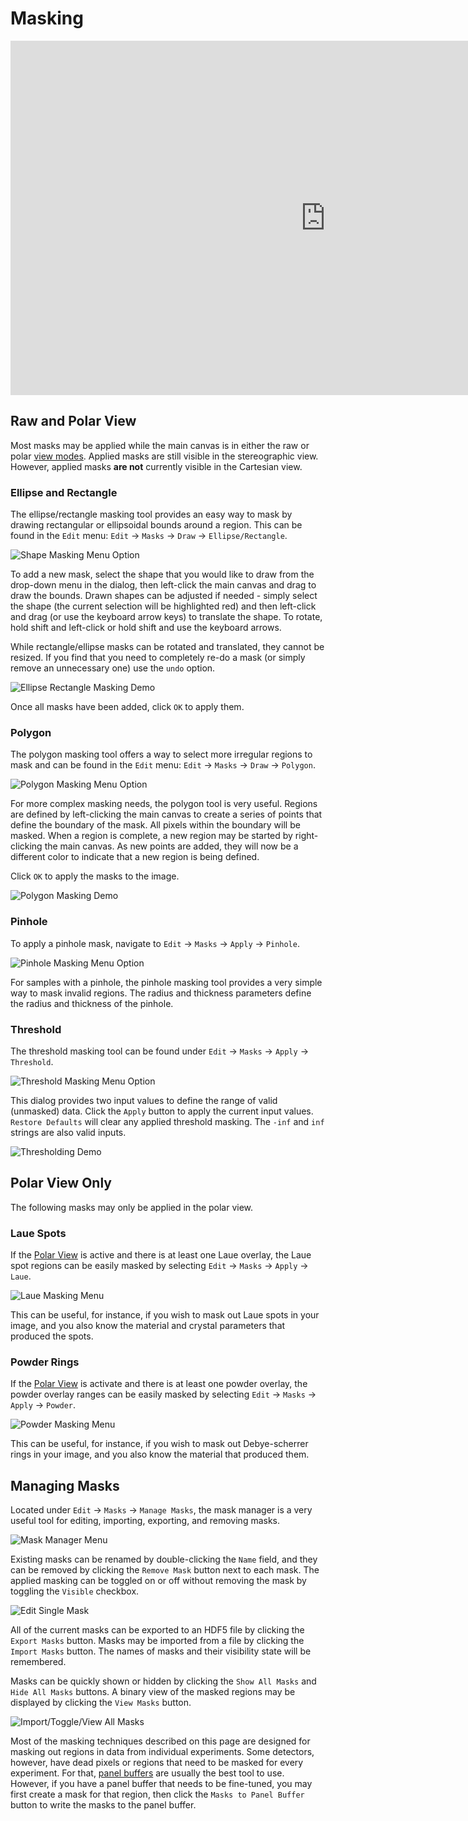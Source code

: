 # Masking

<iframe width="1008" height="567" src="https://www.youtube.com/embed/iUzKD8C0DXg?si=2vMFJyuPBks84I-H" title="YouTube video player" frameborder="0" allow="accelerometer; autoplay; clipboard-write; encrypted-media; gyroscope; picture-in-picture; web-share" allowfullscreen></iframe>

## Raw and Polar View

Most masks may be applied while the main canvas is in either the raw or polar
[view modes](../views.md). Applied masks are still visible in the
stereographic view. However, applied masks **are not** currently visible
in the Cartesian view.

### Ellipse and Rectangle
The ellipse/rectangle masking tool provides an easy way to mask by drawing rectangular or ellipsoidal bounds around a region. This can be found in the `Edit` menu: `Edit` -> `Masks` -> `Draw` -> `Ellipse/Rectangle`.

![Shape Masking Menu Option](img/ellipse_rectangle_menu.png)

To add a new mask, select the shape that you would like to draw from the drop-down menu in the dialog, then left-click the main canvas and drag to draw the bounds. Drawn shapes can be adjusted if needed - simply select the shape (the current selection will be highlighted red) and then left-click and drag (or use the keyboard arrow keys) to translate the shape. To rotate, hold shift and left-click or hold shift and use the keyboard arrows.

While rectangle/ellipse masks can be rotated and translated, they cannot be resized. If you find that you need to completely re-do a mask (or simply remove an unnecessary one) use the `undo` option.

![Ellipse Rectangle Masking Demo](img/ellipse_rectangle.gif)

Once all masks have been added, click `OK` to apply them.

### Polygon
The polygon masking tool offers a way to select more irregular regions to mask and can be found in the `Edit` menu: `Edit` -> `Masks` -> `Draw` -> `Polygon`.

![Polygon Masking Menu Option](img/polygon_menu.png)

For more complex masking needs, the polygon tool is very useful. Regions are defined by left-clicking the main canvas to create a series of points that define the boundary of the mask. All pixels within the boundary will be masked. When a region is complete, a new region may be started by right-clicking the main canvas. As new points are added, they will now be a different color to indicate that a new region is being defined.

Click `OK` to apply the masks to the image.

![Polygon Masking Demo](img/polygon_masking.gif)

### Pinhole
To apply a pinhole mask, navigate to `Edit` -> `Masks` -> `Apply` -> `Pinhole`.

![Pinhole Masking Menu Option](img/pinhole_menu.png)

For samples with a pinhole, the pinhole masking tool provides a very simple way to mask invalid regions. The radius and thickness parameters define the radius and thickness of the pinhole.

### Threshold
The threshold masking tool can be found under `Edit` -> `Masks` -> `Apply` -> `Threshold`.

![Threshold Masking Menu Option](img/threshold_menu.png)

This dialog provides two input values to define the range of valid (unmasked) data. Click the `Apply` button to apply the current input values. `Restore Defaults` will clear any applied threshold masking. The `-inf` and `inf` strings are also valid inputs.

![Thresholding Demo](img/thresholding.gif)

## Polar View Only

The following masks may only be applied in the polar view.

### Laue Spots
If the [Polar View](../views.md#polar-view) is active and there is at least one
Laue overlay, the Laue spot regions can be easily masked by selecting `Edit` -> `Masks` -> `Apply` -> `Laue`.

![Laue Masking Menu](img/laue_menu.png)

This can be useful, for instance, if you wish to mask out Laue spots in your
image, and you also know the material and crystal parameters that produced the
spots.

### Powder Rings
If the [Polar View](../views.md#polar-view) is activate and there is at least one
powder overlay, the powder overlay ranges can be easily masked by selecting `Edit` -> `Masks` -> `Apply` -> `Powder`.

![Powder Masking Menu](img/powder_menu.png)

This can be useful, for instance, if you wish to mask out Debye-scherrer rings
in your image, and you also know the material that produced them.

## Managing Masks

Located under `Edit` -> `Masks` -> `Manage Masks`, the mask manager is a very useful tool for editing, importing, exporting, and removing masks.

![Mask Manager Menu](img/manage_masks_menu.png)

Existing masks can be renamed by double-clicking the `Name` field, and they can be removed by clicking the `Remove Mask` button next to each mask. The applied masking can be toggled on or off without removing the mask by toggling the `Visible` checkbox.

![Edit Single Mask](img/mask_manger_each.gif)

All of the current masks can be exported to an HDF5 file by clicking the `Export Masks` button. Masks may be imported from a file by clicking the `Import Masks` button. The names of masks and their visibility state will be remembered.

Masks can be quickly shown or hidden by clicking the `Show All Masks` and `Hide All Masks` buttons. A binary view of the masked regions may be displayed by clicking the `View Masks` button.

![Import/Toggle/View All Masks](img/mask_manger_all.gif)

Most of the masking techniques described on this page are designed for masking
out regions in data from individual experiments.
Some detectors, however, have dead pixels or regions that need to be masked for
every experiment. For that, [panel buffers](instrument.md#panel-buffers) are
usually the best tool to use. However, if you have a panel buffer that needs
to be fine-tuned, you may first create a mask for that region, then click
the `Masks to Panel Buffer` button to write the masks to the panel buffer.

